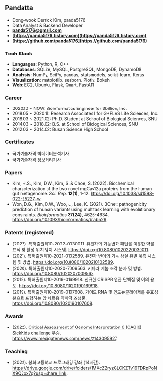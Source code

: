 ## Pandatta
- Dong-wook Derrick Kim, panda5176
- Data Analyst & Backend Developer
- **panda5176@gmail.com**
- **[https://panda5176.tistory.com](https://panda5176.tistory.com)**
- **[https://github.com/panda5176](https://github.com/panda5176)**

### Tech Stack
- **Languages**: Python, R, C++
- **Databases**: SQLite, MySQL, PostgreSQL, MongoDB, DynamoDB
- **Analysis**: NumPy, SciPy, pandas, statsmodels, scikit-learn, Keras
- **Visualization**: matplotlib, seaborn, Plotly, Bokeh
- **Web**: EC2, Ubuntu, Flask, Quart, FastAPI

### Career
- 2020.12 ~ NOW: Bioinformatics Engineer for 3billion, Inc.
- 2018.05 ~ 2020.11: Research Associates I for G+FLAS Life Sciences, Inc.
- 2018.03 ~ 2021.02: Ph.D. Student at School of Biological Sciences, SNU
- 2014.03 ~ 2018.02: B.S. at School of Biological Sciences, SNU
- 2012.03 ~ 2014.02: Busan Science High School

### Certificates
- 국가기술자격 빅데이터분석기사
- 국가기술자격 정보처리기사

### Papers
- Kim, H.S., Kim, D.W., Kim, S. & Choe, S. (2022). Biochemical characterization of the two novel mgCas12a proteins from the human gut metagenome. *Sci. Rep.* **12(1)**, 1-12. https://doi.org/10.1038/s41598-022-25227-w.
- Won, D.G., Kim, D.W., Woo, J., Lee, K. (2021). 3Cnet: pathogenicity prediction of human variants using multitask learning with evolutionary constraints. *Bioinformatics* **37(24)**, 4626-4634. https://doi.org/10.1093/bioinformatics/btab529.

### Patents (registered)
- (2022). 특허출원제10-2022-0030011. 유전자의 기능변화 패턴을 이용한 약물 표적 및 활성 위치 탐지 시스템. https://doi.org/10.8080/1020220030011.
- (2021). 특허출원제10-2021-0102589. 유전자 변이의 기능 상실 유발 예측 시스템 및 방법. https://doi.org/10.8080/1020210102589.
- (2020). 특허출원제10-2020-7009563. 키메라 게놈 조작 분자 및 방법. https://doi.org/10.8080/1020207009563.
- (2019). 특허출원제10-2019-0169918. 신규한 CRISPR 연관 단백질 및 이의 용도. https://doi.org/10.8080/1020190169918.
- (2019). 특허출원제10-2019-0107608. 가이드 RNA 및 엔도뉴클레아제를 유효성분으로 포함하는 암 치료용 약학적 조성물. https://doi.org/10.8080/1020190107608.

### Awards
- (2022). [Critical Assessment of Genome Interpretation 6 (CAGI6) SickKids challenge](https://genomeinterpretation.org/cagi6-sickkids.html) 우승. https://www.medigatenews.com/news/2143095927.

### Teaching
- (2022). 봉화고등학교 프로그래밍 강좌 (14시간). https://drive.google.com/drive/folders/1MXcZ2ryzGLCKZTv19TDRpPoNX9Q2ox7q?usp=share_link.
